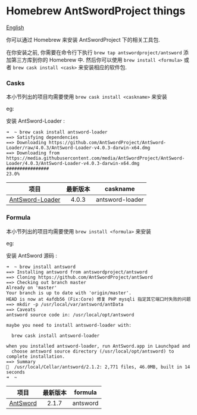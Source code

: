 Homebrew AntSwordProject things
==========================

[English](./README.md)

你可以通过 Homebrew 来安装 AntSwordProject 下的相关工具包.

在你安装之前, 你需要在命令行下执行 `brew tap antswordproject/antsword` 添加第三方库到你的 Homebrew 中. 然后你可以使用 `brew install <formula>` 或者 `brew cask install <cask>` 来安装相应的软件包.


### Casks

本小节列出的项目均需要使用 `brew cask install <caskname>` 来安装

eg: 

安装 AntSword-Loader :

```
➜  ~ brew cask install antsword-loader
==> Satisfying dependencies
==> Downloading https://github.com/AntSwordProject/AntSword-Loader/raw/4.0.3/AntSword-Loader-v4.0.3-darwin-x64.dmg
==> Downloading from https://media.githubusercontent.com/media/AntSwordProject/AntSword-Loader/4.0.3/AntSword-Loader-v4.0.3-darwin-x64.dmg
################                                                          23.0%
```

项目 | 最新版本 | caskname
:-:|:-:|:-:
[AntSword-Loader](https://github.com/AntSwordProject/AntSword-Loader) | 4.0.3 | antsword-loader

### Formula

本小节列出的项目均需要使用 `brew install <formula>` 来安装

eg: 

安装 AntSword 源码 :

```
➜  ~ brew install antsword
==> Installing antsword from antswordproject/antsword
==> Cloning https://github.com/AntSwordProject/antSword
==> Checking out branch master
Already on 'master'
Your branch is up to date with 'origin/master'.
HEAD is now at 4afdb56 (Fix:Core) 修复 PHP mysqli 指定其它端口时失败的问题
==> mkdir -p /usr/local/var/antsword/antData
==> Caveats
antsword source code in: /usr/local/opt/antsword

maybe you need to install antsword-loader with:

  brew cask install antsword-loader

when you installed antsword-loader, run AntSword.app in Launchpad and
  choose antsword source directory (/usr/local/opt/antsword) to complete installation.
==> Summary
🍺  /usr/local/Cellar/antsword/2.1.2: 2,771 files, 46.0MB, built in 14 seconds
➜  ~
```

项目 | 最新版本 | formula
:-:|:-:|:-:
[AntSword](https://github.com/AntSwordProject/AntSword) | 2.1.7 | antsword
